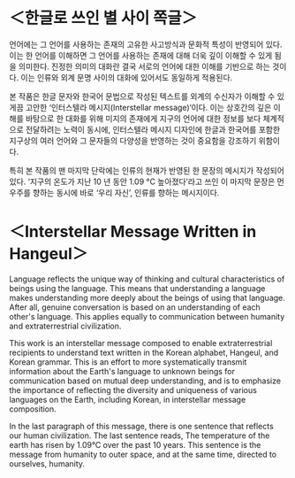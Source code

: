 # ＜한글로 쓰인 별 사이 쪽글＞

언어에는 그 언어를 사용하는 존재의 고유한 사고방식과 문화적 특성이 반영되어 있다. 이는 한 언어를 이해하면 그 언어를 사용하는 존재에 대해 더욱 깊이 이해할 수 있게 됨을 의미한다. 진정한 의미의 대화란 결국 서로의 언어에 대한 이해를 기반으로 하는 것이다. 이는 인류와 외계 문명 사이의 대화에 있어서도 동일하게 적용된다.

본 작품은 한글 문자와 한국어 문법으로 작성된 텍스트를 외계의 수신자가 이해할 수 있게끔 고안한 ‘인터스텔라 메시지(Interstellar message)‘이다. 이는 상호간의 깊은 이해를 바탕으로 한 대화를 위해 미지의 존재에게 지구의 언어에 대한 정보를 보다 체계적으로 전달하려는 노력이 동시에, 인터스텔라 메시지 디자인에 한글과 한국어를 포함한 지구상의 여러 언어와 그 문자들의 다양성을 반영하는 것이 중요함을 강조하기 위함이다.

특히 본 작품의 맨 마지막 단락에는 인류의 현재가 반영된 한 문장의 메시지가 작성되어 있다. ‘지구의 온도가 지난 10 년 동안 1.09 °C 높아졌다’라고 쓰인 이 마지막 문장은 먼 우주를 향하는 동시에 바로 ‘우리 자신’, 인류를 향하는 메시지이다.

# ＜Interstellar Message Written in Hangeul＞

Language reflects the unique way of thinking and cultural characteristics of beings using the language. This means that understanding a language makes understanding more deeply about the beings of using that language. After all, genuine conversation is based on an understanding of each other's language. This applies equally to communication between humanity and extraterrestrial civilization.

This work is an interstellar message composed to enable extraterrestrial recipients to understand text written in the Korean alphabet, Hangeul, and Korean grammar. This is an effort to more systematically transmit information about the Earth's language to unknown beings for communication based on mutual deep understanding, and is to emphasize the importance of reflecting the diversity and uniqueness of various languages on the Earth, including Korean, in interstellar message composition.

In the last paragraph of this message, there is one sentence that reflects our human civilization. The last sentence reads, The temperature of the earth has risen by 1.09°C over the past 10 years. This sentence is the message from humanity to outer space, and at the same time, directed to ourselves, humanity.
